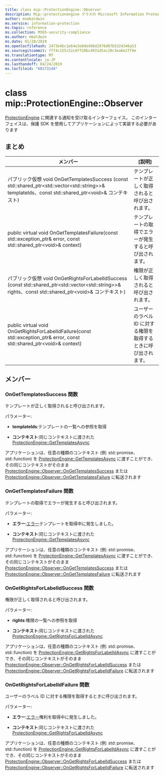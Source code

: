 ```yaml
---
title: class mip::ProtectionEngine::Observer
description: Mip::protectionengine クラスの Microsoft Information Protection (MIP) SDK について説明します。
author: msmbaldwin
ms.service: information-protection
ms.topic: reference
ms.collection: M365-security-compliance
ms.author: mbaldwin
ms.date: 01/28/2019
ms.openlocfilehash: 2473e4bc1e64e3e8de498d2976d07b5324346a53
ms.sourcegitcommit: fff4c155c52c9ff20bc4931d5ac20c3ea6e2ff9e
ms.translationtype: MT
ms.contentlocale: ja-JP
ms.lasthandoff: 04/24/2019
ms.locfileid: "60173140"
---
```

# <a name="class-mipprotectionengineobserver"></a>class mip::ProtectionEngine::Observer 
[ProtectionEngine](class_mip_protectionengine.md) に関連する通知を受け取るインターフェイス。
このインターフェイスは、保護 SDK を使用してアプリケーションによって実装する必要があります
  
## <a name="summary"></a>まとめ
 メンバー                        | [説明]                                
--------------------------------|---------------------------------------------
パブリック仮想 void OnGetTemplatesSuccess (const std::shared_ptr\<std::vector\<std::string\>\>& templateIds、const std::shared_ptr\<void\>& コンテキスト)  |  テンプレートが正しく取得されると呼び出されます。
public virtual void OnGetTemplatesFailure(const std::exception_ptr& error, const std::shared_ptr\<void\>& context)  |  テンプレートの取得でエラーが発生すると呼び出されます。
パブリック仮想 void OnGetRightsForLabelIdSuccess (const std::shared_ptr\<std::vector\<std::string\>\>& rights、const std::shared_ptr\<void\>& コンテキスト)  |  権限が正しく取得されると呼び出されます。
public virtual void OnGetRightsForLabelIdFailure(const std::exception_ptr& error, const std::shared_ptr\<void\>& context)  |  ユーザーのラベル ID に対する権限を取得するときに呼び出されます。
  
## <a name="members"></a>メンバー
  
### <a name="ongettemplatessuccess-function"></a>OnGetTemplatesSuccess 関数
テンプレートが正しく取得されると呼び出されます。

パラメーター:  
* **templateIds**:テンプレートの一覧への参照を取得 


* **コンテキスト**:同じコンテキストに渡された[ProtectionEngine::GetTemplatesAsync](class_mip_protectionengine.md#gettemplatesasync-function)


アプリケーションは、任意の種類のコンテキスト (例: std::promise、std::function) を [ProtectionEngine::GetTemplatesAsync](class_mip_protectionengine.md#gettemplatesasync-function) に渡すことができ、その同じコンテキストがそのまま [ProtectionEngine::Observer::OnGetTemplatesSuccess](class_mip_protectionengine_observer.md#ongettemplatessuccess-function) または [ProtectionEngine::Observer::OnGetTemplatesFailure](class_mip_protectionengine_observer.md#ongettemplatesfailure-function) に転送されます
  
### <a name="ongettemplatesfailure-function"></a>OnGetTemplatesFailure 関数
テンプレートの取得でエラーが発生すると呼び出されます。

パラメーター:  
* **エラー**:[エラー](class_mip_error.md)テンプレートを取得中に発生しました。 


* **コンテキスト**:同じコンテキストに渡された[ProtectionEngine::GetTemplatesAsync](class_mip_protectionengine.md#gettemplatesasync-function)


アプリケーションは、任意の種類のコンテキスト (例: std::promise、std::function) を [ProtectionEngine::GetTemplatesAsync](class_mip_protectionengine.md#gettemplatesasync-function) に渡すことができ、その同じコンテキストがそのまま [ProtectionEngine::Observer::OnGetTemplatesSuccess](class_mip_protectionengine_observer.md#ongettemplatessuccess-function) または [ProtectionEngine::Observer::OnGetTemplatesFailure](class_mip_protectionengine_observer.md#ongettemplatesfailure-function) に転送されます
  
### <a name="ongetrightsforlabelidsuccess-function"></a>OnGetRightsForLabelIdSuccess 関数
権限が正しく取得されると呼び出されます。

パラメーター:  
* **rights**:権限の一覧への参照を取得 


* **コンテキスト**:同じコンテキストに渡された[ProtectionEngine::GetRightsForLabelIdAsync](class_mip_protectionengine.md#getrightsforlabelidasync-function)


アプリケーションは、任意の種類のコンテキスト (例: std::promise、std::function) を [ProtectionEngine::GetRightsForLabelIdAsync](class_mip_protectionengine.md#getrightsforlabelidasync-function) に渡すことができ、その同じコンテキストがそのまま [ProtectionEngine::Observer::OnGetRightsForLabelIdSuccess](class_mip_protectionengine_observer.md#ongetrightsforlabelidsuccess-function) または [ProtectionEngine::Observer::OnGetRightsForLabelIdFailure](class_mip_protectionengine_observer.md#ongetrightsforlabelidfailure-function) に転送されます
  
### <a name="ongetrightsforlabelidfailure-function"></a>OnGetRightsForLabelIdFailure 関数
ユーザーのラベル ID に対する権限を取得するときに呼び出されます。

パラメーター:  
* **エラー**:[エラー](class_mip_error.md)権利を取得中に発生しました。 


* **コンテキスト**:同じコンテキストに渡された[ProtectionEngine::GetRightsForLabelIdAsync](class_mip_protectionengine.md#getrightsforlabelidasync-function)


アプリケーションは、任意の種類のコンテキスト (例: std::promise、std::function) を [ProtectionEngine::GetRightsForLabelIdAsync](class_mip_protectionengine.md#getrightsforlabelidasync-function) に渡すことができ、その同じコンテキストがそのまま [ProtectionEngine::Observer::OnGetRightsForLabelIdSuccess](class_mip_protectionengine_observer.md#ongetrightsforlabelidsuccess-function) または [ProtectionEngine::Observer::OnGetRightsForLabelIdFailure](class_mip_protectionengine_observer.md#ongetrightsforlabelidfailure-function) に転送されます